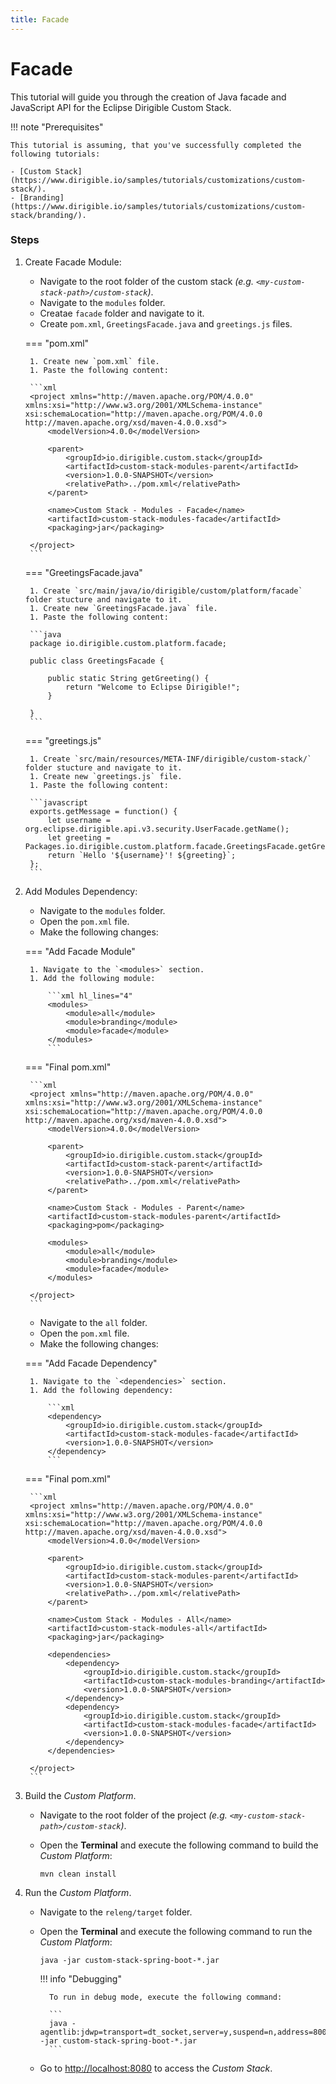 ```yaml
---
title: Facade
---
```


Facade
===

This tutorial will guide you through the creation of Java facade and JavaScript API for the Eclipse Dirigible Custom Stack.

!!! note "Prerequisites"

	This tutorial is assuming, that you've successfully completed the following tutorials:

	- [Custom Stack](https://www.dirigible.io/samples/tutorials/customizations/custom-stack/).
	- [Branding](https://www.dirigible.io/samples/tutorials/customizations/custom-stack/branding/).

### Steps

1. Create Facade Module:

	- Navigate to the root folder of the custom stack _(e.g. `<my-custom-stack-path>/custom-stack`)_.
	- Navigate to the `modules` folder.
	- Creatae `facade` folder and navigate to it.
	- Create `pom.xml`, `GreetingsFacade.java` and `greetings.js` files.

	=== "pom.xml"

	    1. Create new `pom.xml` file.
		1. Paste the following content:

    	```xml
    	<project xmlns="http://maven.apache.org/POM/4.0.0" xmlns:xsi="http://www.w3.org/2001/XMLSchema-instance" xsi:schemaLocation="http://maven.apache.org/POM/4.0.0 http://maven.apache.org/xsd/maven-4.0.0.xsd">
    		<modelVersion>4.0.0</modelVersion>

    		<parent>
    			<groupId>io.dirigible.custom.stack</groupId>
    			<artifactId>custom-stack-modules-parent</artifactId>
    			<version>1.0.0-SNAPSHOT</version>
    			<relativePath>../pom.xml</relativePath>
    		</parent>

    		<name>Custom Stack - Modules - Facade</name>
    		<artifactId>custom-stack-modules-facade</artifactId>
    		<packaging>jar</packaging>

    	</project>
    	```

    === "GreetingsFacade.java"

	    1. Create `src/main/java/io/dirigible/custom/platform/facade` folder stucture and navigate to it.
		1. Create new `GreetingsFacade.java` file.
		1. Paste the following content:

		```java
		package io.dirigible.custom.platform.facade;

		public class GreetingsFacade {

		    public static String getGreeting() {
		        return "Welcome to Eclipse Dirigible!";
		    }

		}
		```

    === "greetings.js"

	    1. Create `src/main/resources/META-INF/dirigible/custom-stack/` folder stucture and navigate to it.
		1. Create new `greetings.js` file.
		1. Paste the following content:

		```javascript
		exports.getMessage = function() {
		    let username = org.eclipse.dirigible.api.v3.security.UserFacade.getName();
		    let greeting = Packages.io.dirigible.custom.platform.facade.GreetingsFacade.getGreeting();
		    return `Hello '${username}'! ${greeting}`;
		};
		```

1. Add Modules Dependency:

    - Navigate to the `modules` folder.
	- Open the `pom.xml` file.
	- Make the following changes:

    === "Add Facade Module"

        1. Navigate to the `<modules>` section.
    	1. Add the following module:

    	    ```xml hl_lines="4"
			<modules>
    			<module>all</module>
				<module>branding</module>
				<module>facade</module>
			</modules>
    		```

    === "Final pom.xml"

    	```xml
    	<project xmlns="http://maven.apache.org/POM/4.0.0" xmlns:xsi="http://www.w3.org/2001/XMLSchema-instance" xsi:schemaLocation="http://maven.apache.org/POM/4.0.0 http://maven.apache.org/xsd/maven-4.0.0.xsd">
    		<modelVersion>4.0.0</modelVersion>

    		<parent>
    			<groupId>io.dirigible.custom.stack</groupId>
    			<artifactId>custom-stack-parent</artifactId>
    			<version>1.0.0-SNAPSHOT</version>
    			<relativePath>../pom.xml</relativePath>
    		</parent>

    		<name>Custom Stack - Modules - Parent</name>
    		<artifactId>custom-stack-modules-parent</artifactId>
    		<packaging>pom</packaging>

    		<modules>
    			<module>all</module>
    			<module>branding</module>
    			<module>facade</module>
    		</modules>

    	</project>
    	```

    - Navigate to the `all` folder.
	- Open the `pom.xml` file.
	- Make the following changes:

    === "Add Facade Dependency"

        1. Navigate to the `<dependencies>` section.
    	1. Add the following dependency:

    	    ```xml
			<dependency>
				<groupId>io.dirigible.custom.stack</groupId>
				<artifactId>custom-stack-modules-facade</artifactId>
				<version>1.0.0-SNAPSHOT</version>
			</dependency>
    		```

    === "Final pom.xml"

    	```xml
    	<project xmlns="http://maven.apache.org/POM/4.0.0" xmlns:xsi="http://www.w3.org/2001/XMLSchema-instance" xsi:schemaLocation="http://maven.apache.org/POM/4.0.0 http://maven.apache.org/xsd/maven-4.0.0.xsd">
    		<modelVersion>4.0.0</modelVersion>

    		<parent>
    			<groupId>io.dirigible.custom.stack</groupId>
    			<artifactId>custom-stack-modules-parent</artifactId>
    			<version>1.0.0-SNAPSHOT</version>
    			<relativePath>../pom.xml</relativePath>
    		</parent>

    		<name>Custom Stack - Modules - All</name>
    		<artifactId>custom-stack-modules-all</artifactId>
    		<packaging>jar</packaging>

    		<dependencies>
    			<dependency>
    				<groupId>io.dirigible.custom.stack</groupId>
    				<artifactId>custom-stack-modules-branding</artifactId>
    				<version>1.0.0-SNAPSHOT</version>
    			</dependency>
    			<dependency>
    				<groupId>io.dirigible.custom.stack</groupId>
    				<artifactId>custom-stack-modules-facade</artifactId>
    				<version>1.0.0-SNAPSHOT</version>
    			</dependency>
    		</dependencies>

    	</project>
    	```

1. Build the _Custom Platform_.

    - Navigate to the root folder of the project _(e.g. `<my-custom-stack-path>/custom-stack`)_.
	- Open the **Terminal** and execute the following command to build the _Custom Platform_:

	    ```
		mvn clean install
		```

1. Run the _Custom Platform_.

    - Navigate to the `releng/target` folder.
	- Open the **Terminal** and execute the following command to run the _Custom Platform_:

	    ```
		java -jar custom-stack-spring-boot-*.jar
		```

		!!! info "Debugging"

			To run in debug mode, execute the following command:

			```
			java -agentlib:jdwp=transport=dt_socket,server=y,suspend=n,address=8000 -jar custom-stack-spring-boot-*.jar
			```

	- Go to [http://localhost:8080](http://localhost:8080/) to access the _Custom Stack_.